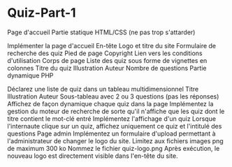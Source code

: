 # Quiz-Part-1

Page d'accueil
Partie statique HTML/CSS (ne pas trop s'attarder)

Implémenter la page d'accueil
En-tête
Logo et titre du site
Formulaire de recherche des quiz
Pied de page
Copyright
Lien vers les conditions d'utilisation 
Corps de page
Liste des quiz sous forme de vignettes en colonnes
Titre du quiz
Illustration
Auteur
Nombre de questions
Partie dynamique PHP

Déclarez une liste de quiz dans un tableau multidimensionnel
Titre
Illustration
Auteur
Sous-tableau avec 2 ou 3 questions (pas les réponses)
Affichez de façon dynamique chaque quiz dans la page
Implémentez la gestion du moteur de recherche de sorte qu'il n'affiche que les quiz dont le titre contient le mot-clé entré
Implémentez l'affichage d'un quiz
Lorsque l'internaute clique sur un quiz, affichez uniquement ce quiz et l'intitulé des questions
Page admin
Implémentez un formulaire d'upload permettant à l'administrateur de changer le logo du site.
Limitez aux fichiers images png de maximum 300 ko
Nommez le fichier quiz-logo.png
Après exécution, le nouveau logo est directement visible dans l'en-tête du site.
